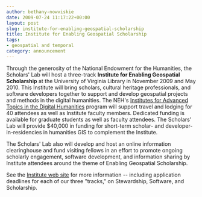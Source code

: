 ```yaml
---
author: bethany-nowviskie
date: 2009-07-24 11:17:22+00:00
layout: post
slug: institute-for-enabling-geospatial-scholarship
title: Institute for Enabling Geospatial Scholarship
tags:
- geospatial and temporal
category: announcement
---
```


Through the generosity of the National Endowment for the Humanities, the Scholars' Lab will host a three-track **Institute for Enabling Geospatial Scholarship** at the University of Virginia Library in November 2009 and May 2010. This Institute will bring scholars, cultural heritage professionals, and software developers together to support and develop geospatial projects and methods in the digital humanities. The NEH's [Institutes for Advanced Topics in the Digital Humanities](http://www.neh.gov/grants/guidelines/IATDH.html) program will support travel and lodging for 40 attendees as well as Institute faculty members. Dedicated funding is available for graduate students as well as faculty attendees. The Scholars' Lab will provide $40,000 in funding for short-term scholar- and developer-in-residencies in humanities GIS to complement the Institute.

The Scholars' Lab also will develop and host an online information clearinghouse and fund visiting fellows in an effort to promote ongoing scholarly engagement, software development, and information sharing by Institute attendees around the theme of Enabling Geospatial Scholarship.

See the [Institute web site](http://www2.scholarslab.org/geospatial/index.html) for more information -- including application deadlines for each of our three "tracks," on Stewardship, Software, and Scholarship.
